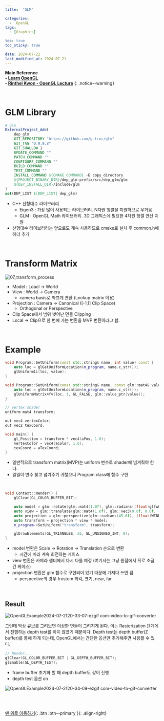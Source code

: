 ```yaml
---
title:  "GLM"

categories:
  -  OpenGL
tags:
  - [Graphics]

toc: true
toc_sticky: true

date: 2024-07-21
last_modified_at: 2024-07-21
---
```



**Main Reference <br>- [Learn OpenGL](https://learnopengl.com/) <br>- [Rinthel Kwon - OpenGL Lecture](https://www.youtube.com/watch?v=kEAKvJKnvfA&list=PLvNHCGtd4kh_cYLKMP_E-jwF3YKpDP4hf&index=1)**
{: .notice--warning}

<br>

# GLM Library

``` cmake
# glm
ExternalProject_Add(
    dep_glm
    GIT_REPOSITORY "https://github.com/g-truc/glm"
    GIT_TAG "0.9.9.8"
    GIT_SHALLOW 1
    UPDATE_COMMAND ""
    PATCH_COMMAND ""
    CONFIGURE_COMMAND ""
    BUILD_COMMAND ""
    TEST_COMMAND ""
    INSTALL_COMMAND ${CMAKE_COMMAND} -E copy_directory
    ${PROJECT_BINARY_DIR}/dep_glm-prefix/src/dep_glm/glm
    ${DEP_INSTALL_DIR}/include/glm
)
set(DEP_LIST ${DEP_LIST} dep_glm)
```

- C++ 선형대수 라이브러리
    - Eigen3 : 가장 많이 사용되는 라이브러리. N차원 행렬을 지원하므로 무거움
    - GLM : OpenGL Math 라이브러리. 3D 그래픽스에 필요한 4차원 행렬 연산 지원
- 선형대수 라이브러리는 앞으로도 계속 사용하므로 cmake로 설치 후 common.h에 헤더 추가

<br>


# Transform Matrix

![07_transform_process](https://github.com/user-attachments/assets/a0275b0b-e1bc-4094-8b7e-9669c36c1efd)

- Model : Loacl → World
- View : World → Camera 
    - camera basis로 좌표계 변환 (Lookup matrix 이용)
- Projection : Camera → Canonical ([-1,1] Clip Space)
    - Orthogonal or Perspective
- Clip Space에서 범위 벗어난 면들 Clipping
- Local → Clip으로 한 번에 가는 변환을 MVP 변환이라고 함.

<br>

# Example

``` c++
void Program::SetUniform(const std::string& name, int value) const {
    auto loc = glGetUniformLocation(m_program, name.c_str());
    glUniform1i(loc, value);
}

void Program::SetUniform(const std::string& name, const glm::mat4& value) const {
    auto loc = glGetUniformLocation(m_program, name.c_str());
    glUniformMatrix4fv(loc, 1, GL_FALSE, glm::value_ptr(value));
}

// vertex shader
uniform mat4 transform;

out vec4 vertexColor;
out vec2 texCoord;

void main() {
    gl_Position = transform * vec4(aPos, 1.0);
    vertexColor = vec4(aColor, 1.0);
    texCoord = aTexCoord;
}
``` 

- 일반적으로 transform matrix(MVP)는 uniform 변수로 shader에 넘겨줘야 한다.
- 일일이 변수 찾고 넘겨주기 귀찮으니 Program class에 함수 구현

<br>

``` c++
void Context::Render() {
    glClear(GL_COLOR_BUFFER_BIT);

    auto model = glm::rotate(glm::mat4(1.0f), glm::radians((float)glfwGetTime() * 120.0f), glm::vec3(1.0f, 0.5f, 0.0f));
    auto view = glm::translate(glm::mat4(1.0f), glm::vec3(0.0f, 0.0f, -3.0f));
    auto projection = glm::perspective(glm::radians(45.0f), (float)WINDOW_WIDTH / (float)WINDOW_HEIGHT, 0.01f, 10.0f);
    auto transform = projection * view * model;
    m_program->SetUniform("transform", transform);

    glDrawElements(GL_TRIANGLES, 36, GL_UNSIGNED_INT, 0);
}
```
- model 변환은 Scale → Rotation → Translation 순으로 변환
    - 시간에 따라 계속 회전하는 케이스
- view 변환은 카메라 챕터에서 다시 다룰 예정 (여기서는 그냥 원점에서 뒤로 조금 간 케이스)
- projection 변환은 glm 함수로 구현되어 있기 때문에 가져다 쓰면 됨.
    - perspective의 경우 frustum 화각, 크기, near, far

<br>

## Result

![OpenGLExample2024-07-2120-33-07-ezgif com-video-to-gif-converter](https://github.com/user-attachments/assets/b63ba00e-7352-4f59-97c9-653c954ba0c7)

그런데 막상 큐브를 그려보면 이상한 면들이 그려지게 된다. 이는 Rasterization 단계에서 진행하는 depth test를 하지 않았기 때문이다. Depth test는 depth buffer(Z buffer)를 통해 하게 되는데, OpenGL에서는 간단한 옵션만 추가해주면 사용할 수 있다. 

``` c++
// Render...
glClear(GL_COLOR_BUFFER_BIT | GL_DEPTH_BUFFER_BIT);
glEnable(GL_DEPTH_TEST);
```

- frame buffer 초기화 할 때 depth buffer도 같이 진행
- depth test 옵션 on

![OpenGLExample2024-07-2120-34-09-ezgif com-video-to-gif-converter](https://github.com/user-attachments/assets/387e8530-7e1b-459c-8902-037f55de0d24)




<br>
<br>


[맨 위로 이동하기](#){: .btn .btn--primary }{: .align-right}
